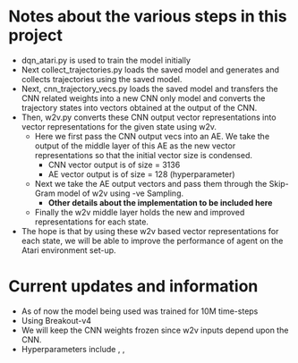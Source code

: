 # Notes about the various steps in this project
* dqn_atari.py is used to train the model initially
* Next collect_trajectories.py loads the saved model and generates and collects trajectories using the saved model.
* Next, cnn_trajectory_vecs.py loads the saved model and transfers the CNN related weights into a new CNN only model and converts the trajectory states into vectors obtained at the output of the CNN.
* Then, w2v.py converts these CNN output vector representations into vector representations for the given state using w2v.
    * Here we first pass the CNN output vecs into an AE. We take the output of the middle layer of this AE as the new vector representations so that the initial vector size is condensed.
        * CNN vector output is of size = 3136
        * AE vector output is of size = 128 (hyperparameter)
    * Next we take the AE output vectors and pass them through the Skip-Gram model of w2v using -ve Sampling.
        * **Other details about the implementation to be included here**
    * Finally the w2v middle layer holds the new and improved representations for each state.
* The hope is that by using these w2v based vector representations for each state, we will be able to improve the performance of agent on the Atari environment set-up.




# Current updates and information
* As of now the model being used was trained for 10M time-steps
* Using Breakout-v4
* We will keep the CNN weights frozen since w2v inputs depend upon the CNN.
* Hyperparameters include <w2v vector size>, <AE vector size>, <number of steps of training for the CNN before freezing weights>
